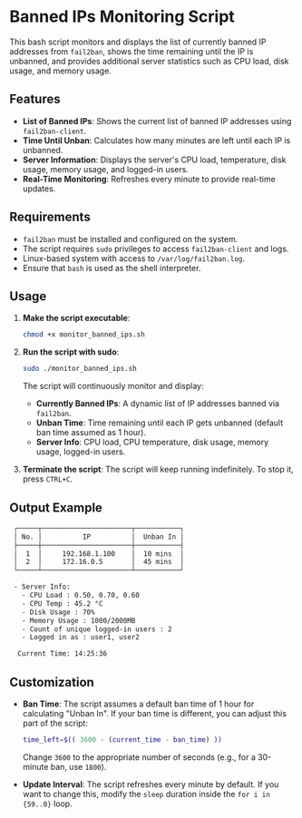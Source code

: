 # Banned IPs Monitoring Script

This bash script monitors and displays the list of currently banned IP addresses from `fail2ban`, shows the time remaining until the IP is unbanned, and provides additional server statistics such as CPU load, disk usage, and memory usage.

## Features

- **List of Banned IPs**: Shows the current list of banned IP addresses using `fail2ban-client`.
- **Time Until Unban**: Calculates how many minutes are left until each IP is unbanned.
- **Server Information**: Displays the server's CPU load, temperature, disk usage, memory usage, and logged-in users.
- **Real-Time Monitoring**: Refreshes every minute to provide real-time updates.

## Requirements

- `fail2ban` must be installed and configured on the system.
- The script requires `sudo` privileges to access `fail2ban-client` and logs.
- Linux-based system with access to `/var/log/fail2ban.log`.
- Ensure that `bash` is used as the shell interpreter.

## Usage

1. **Make the script executable**:
    ```bash
    chmod +x monitor_banned_ips.sh
    ```

2. **Run the script with sudo**:
    ```bash
    sudo ./monitor_banned_ips.sh
    ```

   The script will continuously monitor and display:
   
   - **Currently Banned IPs**: A dynamic list of IP addresses banned via `fail2ban`.
   - **Unban Time**: Time remaining until each IP gets unbanned (default ban time assumed as 1 hour).
   - **Server Info**: CPU load, CPU temperature, disk usage, memory usage, logged-in users.

3. **Terminate the script**: The script will keep running indefinitely. To stop it, press `CTRL+C`.

## Output Example

```bash
 ┌─────┬──────────────────────┬───────────┐
 │ No. │          IP          │  Unban In │
 ├─────┼──────────────────────┼───────────┤
 │  1  │     192.168.1.100    │  10 mins  │
 │  2  │     172.16.0.5       │  45 mins  │
 └─────┴──────────────────────┴───────────┘

 - Server Info:
   - CPU Load : 0.50, 0.70, 0.60
   - CPU Temp : 45.2 °C
   - Disk Usage : 70%
   - Memory Usage : 1000/2000MB
   - Count of unique logged-in users : 2
   - Logged in as : user1, user2

  Current Time: 14:25:36
```

## Customization

- **Ban Time**: The script assumes a default ban time of 1 hour for calculating "Unban In". If your ban time is different, you can adjust this part of the script:

    ```bash
    time_left=$(( 3600 - (current_time - ban_time) ))
    ```

    Change `3600` to the appropriate number of seconds (e.g., for a 30-minute ban, use `1800`).

- **Update Interval**: The script refreshes every minute by default. If you want to change this, modify the `sleep` duration inside the `for i in {59..0}` loop.
